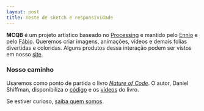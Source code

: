 ```yaml
---
layout: post
title: Teste de sketch e responsividade
---
```



**MCQB** é um projeto artístico baseado no [Processing](https://processing.org) e mantido pelo [Ennio](http://enniofranco.com) e pelo [Fábio](http://fabiosasseron.com). Queremos criar imagens, animações, vídeos e demais folias divertidas e coloridas. Alguns produtos dessa interação podem ser vistos em nosso [site](http://whysasse.github.io/mcqb/).

### Nosso caminho
Usaremos como ponto de partida o livro *[Nature of Code](http://natureofcode.com)*. O autor, Daniel Shiffman, disponibiliza o [código](https://github.com/shiffman/The-Nature-of-Code-Examples) e os [vídeos](https://vimeo.com/channels/natureofcode) do livro.

Se estiver curioso, [saiba quem somos](http://whysasse.github.io/about/).

